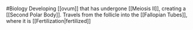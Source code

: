 #Biology 
Developing [[ovum]] that has undergone [[Meiosis II]], creating a [[Second Polar Body]]. Travels from the follicle into the [[Fallopian Tubes]], where it is [[Fertilization|fertilized]]